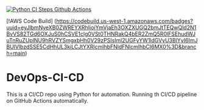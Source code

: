 [![Python CI Steps Github Actions](https://github.com/FahadMalik36/DevOps-CI-CD/actions/workflows/main.yml/badge.svg)](https://github.com/FahadMalik36/DevOps-CI-CD/actions/workflows/main.yml)

[!AWS Code Build] (https://codebuild.us-west-1.amazonaws.com/badges?uuid=eyJlbmNyeXB0ZWREYXRhIjoiYmVjaEh3OXZXUGQ2bmJtTEQwQld2N1BvVS82TGd6OXJuS0hCSVE1clg0VSt0THNRakQ4bER2ZmQ5R0lFSEhudWJuTnRuZUplNU9hRVZYSmgxbHh0V29zPSIsIml2UGFyYW1ldGVyU3BlYyI6ImJBUlVlbzdSSE5CdHhUL3kiLCJtYXRlcmlhbFNldFNlcmlhbCI6MX0%3D&branch=main)

# DevOps-CI-CD
This is a CI/CD repo using Python for automation.
Running th CI/CD pipeline on GitHub Actions automatically.



